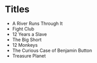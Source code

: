 # Titles

- A River Runs Through It
- Fight Club
- 12 Years a Slave
- The Big Short
- 12 Monkeys
- The Curious Case of Benjamin Button
- Treasure Planet

